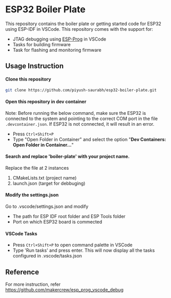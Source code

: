 # ESP32 Boiler Plate
This repository contains the boiler plate or getting started code for ESP32 using ESP-IDF in VSCode. This repository comes with the support for: 
* JTAG debugging using [ESP-Prog](https://robu.in/product/esp-prog-development-board-jtag-debug-program-downloader-compatible-for-esp32/) in VSCode
* Tasks for building firmware
* Task for flashing and monitoring firmware

## Usage Instruction
#### Clone this repository
```bash
git clone https://github.com/piyush-saurabh/esp32-boiler-plate.git
```

#### Open this repository in dev container
Note: Before running the below command, make sure the ESP32 is connected to the system and pointing to the correct COM port in the file `.devcontainer.json`. If ESP32 is not connected, it will result in an error.

* Press `Ctrl+Shift+P`
* Type "Open Folder in Container" and select the option "**Dev Containers: Open Folder in Container...**"

#### Search and replace 'boiler-plate' with your project name.

Replace the file at 2 instances
1. CMakeLists.txt (project name)
2. launch.json (target for debbuging)

#### Modify the settings.json
Go to .vscode/settings.json and modify 
* The path for ESP IDF root folder and ESP Tools folder
* Port on which ESP32 board is commected

#### VSCode Tasks
* Press `Ctrl+Shift+P` to open command palette in VSCode 
* Type 'Run tasks' and press enter. This will now display all the tasks configured in .vscode/tasks.json

## Reference
For more instruction, refer https://github.com/makercrew/esp_prog_vscode_debug
